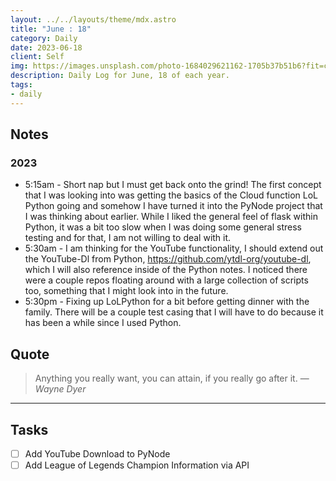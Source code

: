 ```yaml
---
layout: ../../layouts/theme/mdx.astro
title: "June : 18"
category: Daily
date: 2023-06-18
client: Self
img: https://images.unsplash.com/photo-1684029621162-1705b37b51b6?fit=crop&q=85&w=1400&h=700
description: Daily Log for June, 18 of each year.
tags:
- daily
---
```


## Notes

### 2023
- 5:15am - Short nap but I must get back onto the grind! The first concept that I was looking into was getting the basics of the Cloud function LoL Python going and somehow I have turned it into the PyNode project that I was thinking about earlier. While I liked the general feel of flask within Python, it was a bit too slow when I was doing some general stress testing and for that, I am not willing to deal with it. 
- 5:30am - I am thinking for the YouTube functionality, I should extend out the YouTube-Dl from Python, https://github.com/ytdl-org/youtube-dl, which I will also reference inside of the Python notes. I noticed there were a couple repos floating around with a large collection of scripts too, something that I might look into in the future.
- 5:30pm - Fixing up LoLPython for a bit before getting dinner with the family. There will be a couple test casing that I will have to do because it has been a while since I used Python.

## Quote

> Anything you really want, you can attain, if you really go after it.
> — <cite>Wayne Dyer</cite>

---

## Tasks

- [ ] Add YouTube Download to PyNode
- [ ] Add League of Legends Champion Information via API